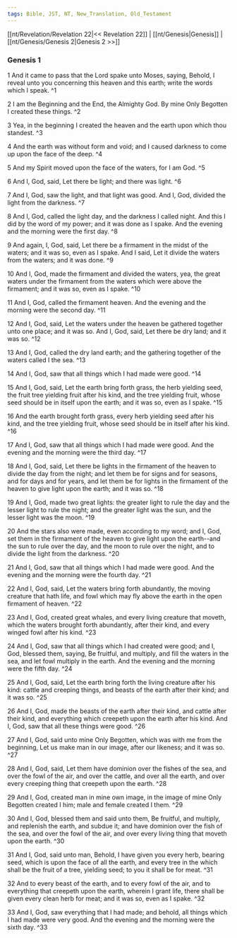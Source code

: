 ```yaml
---
tags: Bible, JST, NT, New_Translation, Old_Testament
---
```


[[nt/Revelation/Revelation 22|<< Revelation 22]] | [[nt/Genesis|Genesis]] | [[nt/Genesis/Genesis 2|Genesis 2 >>]]

### Genesis 1

1 And it came to pass that the Lord spake unto Moses, saying, Behold, I reveal unto you concerning this heaven and this earth; write the words which I speak.  ^1

2 I am the Beginning and the End, the Almighty God. By mine Only Begotten I created these things.  ^2

3 Yea, in the beginning I created the heaven and the earth upon which thou standest.  ^3

4 And the earth was without form and void; and I caused darkness to come up upon the face of the deep.  ^4

5 And my Spirit moved upon the face of the waters, for I am God.  ^5

6 And I, God, said, Let there be light; and there was light.  ^6

7 And I, God, saw the light, and that light was good. And I, God, divided the light from the darkness.  ^7

8 And I, God, called the light day, and the darkness I called night. And this I did by the word of my power; and it was done as I spake. And the evening and the morning were the first day.  ^8

9 And again, I, God, said, Let there be a firmament in the midst of the waters; and it was so, even as I spake. And I said, Let it divide the waters from the waters; and it was done.  ^9

10 And I, God, made the firmament and divided the waters, yea, the great waters under the firmament from the waters which were above the firmament; and it was so, even as I spake.  ^10

11 And I, God, called the firmament heaven. And the evening and the morning were the second day.  ^11

12 And I, God, said, Let the waters under the heaven be gathered together unto one place; and it was so. And I, God, said, Let there be dry land; and it was so.  ^12

13 And I, God, called the dry land earth; and the gathering together of the waters called I the sea.  ^13

14 And I, God, saw that all things which I had made were good.  ^14

15 And I, God, said, Let the earth bring forth grass, the herb yielding seed, the fruit tree yielding fruit after his kind, and the tree yielding fruit, whose seed should be in itself upon the earth; and it was so, even as I spake.  ^15

16 And the earth brought forth grass, every herb yielding seed after his kind, and the tree yielding fruit, whose seed should be in itself after his kind.  ^16

17 And I, God, saw that all things which I had made were good. And the evening and the morning were the third day.  ^17

18 And I, God, said, Let there be lights in the firmament of the heaven to divide the day from the night; and let them be for signs and for seasons, and for days and for years, and let them be for lights in the firmament of the heaven to give light upon the earth; and it was so.  ^18

19 And I, God, made two great lights: the greater light to rule the day and the lesser light to rule the night; and the greater light was the sun, and the lesser light was the moon.  ^19

20 And the stars also were made, even according to my word; and I, God, set them in the firmament of the heaven to give light upon the earth\--and the sun to rule over the day, and the moon to rule over the night, and to divide the light from the darkness.  ^20

21 And I, God, saw that all things which I had made were good. And the evening and the morning were the fourth day.  ^21

22 And I, God, said, Let the waters bring forth abundantly, the moving creature that hath life, and fowl which may fly above the earth in the open firmament of heaven.  ^22

23 And I, God, created great whales, and every living creature that moveth, which the waters brought forth abundantly, after their kind, and every winged fowl after his kind.  ^23

24 And I, God, saw that all things which I had created were good; and I, God, blessed them, saying, Be fruitful, and multiply, and fill the waters in the sea, and let fowl multiply in the earth. And the evening and the morning were the fifth day.  ^24

25 And I, God, said, Let the earth bring forth the living creature after his kind: cattle and creeping things, and beasts of the earth after their kind; and it was so.  ^25

26 And I, God, made the beasts of the earth after their kind, and cattle after their kind, and everything which creepeth upon the earth after his kind. And I, God, saw that all these things were good.  ^26

27 And I, God, said unto mine Only Begotten, which was with me from the beginning, Let us make man in our image, after our likeness; and it was so.  ^27

28 And I, God, said, Let them have dominion over the fishes of the sea, and over the fowl of the air, and over the cattle, and over all the earth, and over every creeping thing that creepeth upon the earth.  ^28

29 And I, God, created man in mine own image, in the image of mine Only Begotten created I him; male and female created I them.  ^29

30 And I, God, blessed them and said unto them, Be fruitful, and multiply, and replenish the earth, and subdue it; and have dominion over the fish of the sea, and over the fowl of the air, and over every living thing that moveth upon the earth.  ^30

31 And I, God, said unto man, Behold, I have given you every herb, bearing seed, which is upon the face of all the earth, and every tree in the which shall be the fruit of a tree, yielding seed; to you it shall be for meat.  ^31

32 And to every beast of the earth, and to every fowl of the air, and to everything that creepeth upon the earth, wherein I grant life, there shall be given every clean herb for meat; and it was so, even as I spake.  ^32

33 And I, God, saw everything that I had made; and behold, all things which I had made were very good. And the evening and the morning were the sixth day.  ^33

 
